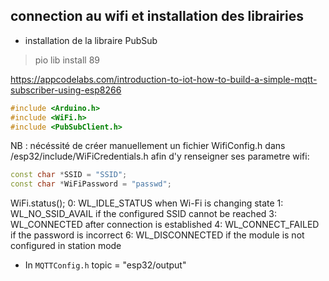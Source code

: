 ## connection au wifi et installation des librairies

- installation de la libraire PubSub
> pio lib install 89

https://appcodelabs.com/introduction-to-iot-how-to-build-a-simple-mqtt-subscriber-using-esp8266

```cpp
#include <Arduino.h>
#include <WiFi.h>
#include <PubSubClient.h>
```

NB : nécéssité de créer manuellement un fichier WifiConfig.h dans /esp32/include/WiFiCredentials.h
afin d'y renseigner ses parametre wifi:

```cpp
const char *SSID = "SSID";
const char *WiFiPassword = "passwd";
```
WiFi.status();
    0: WL_IDLE_STATUS when Wi-Fi is changing state
    1: WL_NO_SSID_AVAIL if the configured SSID cannot be reached
    3: WL_CONNECTED after connection is established
    4: WL_CONNECT_FAILED if the password is incorrect
    6: WL_DISCONNECTED if the module is not configured in station mode

- In `MQTTConfig.h`
topic = "esp32/output"
